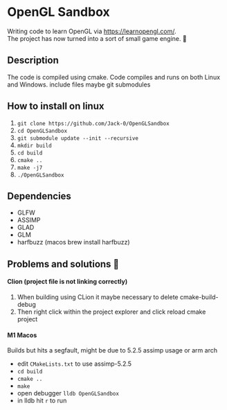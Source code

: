 # OpenGL Sandbox

Writing code to learn OpenGL via https://learnopengl.com/. <br>
The project has now turned into a sort of small game engine. :see_no_evil:

## Description

The code is compiled using cmake.
Code compiles and runs on both Linux and Windows.
include files maybe git submodules 

## How to install on linux

1. `git clone https://github.com/Jack-0/OpenGLSandbox` <br> 
2. `cd OpenGLSandbox` <br>
3. `git submodule update --init --recursive`
4. `mkdir build` <br>
5. `cd build` <br>
6. `cmake ..` <br>
7. `make -j7` <br>
8. `./OpenGLSandbox` <br> 

## Dependencies

- GLFW
- ASSIMP
- GLAD
- GLM
- harfbuzz (macos brew install harfbuzz)

## Problems and solutions :monocle_face:

#### Clion (project file is not linking correctly)

1. When building using CLion it maybe necessary to delete cmake-build-debug 
2. Then right click within the project explorer and click reload cmake project

#### M1 Macos

Builds but hits a segfault, might be due to 5.2.5 assimp usage or arm arch

- edit `CMakeLists.txt` to use assimp-5.2.5
- `cd build`
- `cmake ..`
- `make`
- open debugger `lldb OpenGLSandbox`
- in lldb hit `r` to run
